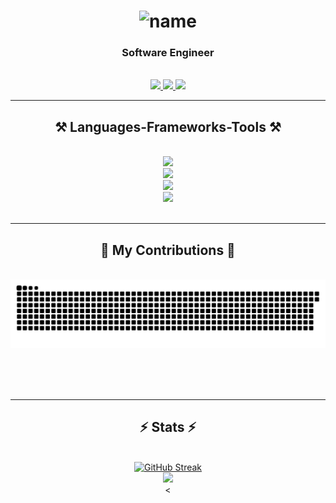 <h1 align="center">
    <img src="https://readme-typing-svg.herokuapp.com?font=Roboto&weight=500&size=25&duration=2000&pause=1000&color=FFFFFF&center=true&random=false&width=435&lines=Hi+There!👋;I'm+Avyukth!" alt="name" />
</h1>

<h3 align="center">Software Engineer</h3>

<br/>

<div align="center"> 
  <a href="mailto:avyukthreddyth182001@gmail.com" target="_blank">
    <img src="https://img.shields.io/badge/Gmail-333333?style=for-the-badge&logo=gmail&logoColor=red" />
  </a>
  <a href="https://www.linkedin.com/in/avyukth-reddy-thigulla/" target="_blank">
    <img src="https://img.shields.io/badge/LinkedIn-0077B5?style=for-the-badge&logo=linkedin&logoColor=white" target="_blank" />
  </a>
  <a href="https://www.arthigulla.me/" target="_blank">
     <img src="https://img.shields.io/badge/Portfolio-FF5722?style=for-the-badge&logo=todoist&logoColor=white" target="_blank" />
  </a>
</div>

 <hr/>
 
<h2 align="center">⚒️ Languages-Frameworks-Tools ⚒️</h2>
<br/>
<div align="center">
  <a href="#"><img src="https://skillicons.dev/icons?i=python,java,c,cpp,javascript,typescript" /></a><br>
  <a href="#"><img src="https://skillicons.dev/icons?i=react,nodejs,html,css,tailwind,bootstrap,flask" /></a><br>
  <a href="#"><img src="https://skillicons.dev/icons?i=mysql,firebase,mongodb,postgresql" /></a><br>
  <a href="#"><img src="https://skillicons.dev/icons?i=github,postman,vscode" /></a><br>
</div>

<br/>
<hr/>

<div align="center">
  <h2>🐍 My Contributions 🐍</h2>
  <br>
  <a href="#"><img alt="snake eating my contributions" src="https://raw.githubusercontent.com/AvyukthReddy/AvyukthReddy/output/github-contribution-grid-snake.svg" style="" /></a>
  
  <br/><br/><br/>
</div>

<hr/>

<h2 align="center">⚡ Stats ⚡</h2>
<br>
<div align=center>
  <a href="#"><img width=390 src="https://streak-stats.demolab.com?user=AvyukthReddy&theme=transparent" alt="GitHub Streak" /></a><br/>
  <!-- https://github.com/DenverCoder1/github-readme-streak-stats -->
  <a href="#"><img width=390 src="https://github-readme-stats.vercel.app/api?username=AvyukthReddy&show_icons=true&theme=transparent&rank_icon=github" /></a><br /><
  <!-- https://github.com/anuraghazra/github-readme-stats -->
</div>

<br/><br/>

